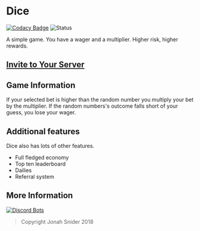 # Dice

[![Codacy Badge](https://api.codacy.com/project/badge/Grade/c687f0ddd3a341d69108257b0ccfd60e)](https://www.codacy.com/app/PizzaFox/dice?utm_source=github.com&utm_medium=referral&utm_content=PizzaFox/dice&utm_campaign=badger)
![Status](https://discordbots.org/api/widget/status/388191157869477888.png)

A simple game. You have a wager and a multiplier. Higher risk, higher rewards.

## [Invite to Your Server](https://discord.now.sh/388191157869477888?p3072)

## Game Information

If your selected bet is higher than the random number you multiply your bet by the multiplier.
If the random numbers's outcome falls short of your guess, you lose your wager.

## Additional features

Dice also has lots of other features.

* Full fledged economy
* Top ten leaderboard
* Dailies
* Referral system

## More Information

[![Discord Bots](https://discordbots.org/api/widget/388191157869477888.svg)](https://discordbots.org/bot/388191157869477888)

> Copyright Jonah Snider 2018
